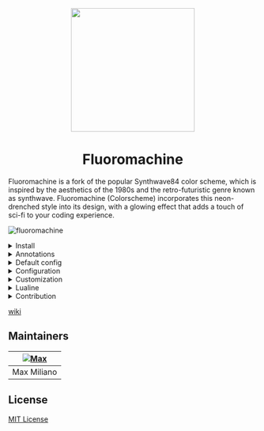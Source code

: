 <div align="center">
  <img src="https://github.com/maxmx03/fluoromachine.nvim/assets/50273941/d26acf04-13e0-433e-8820-49eddcd8f887" height="250" width="250" />
    <h1>Fluoromachine</h1>
</div>

Fluoromachine is a fork of the popular Synthwave84 color scheme, which is inspired by the
aesthetics of the 1980s and the retro-futuristic genre known as synthwave. Fluoromachine (Colorscheme)
incorporates this neon-drenched style into its design, with a glowing effect that adds a touch of
sci-fi to your coding experience.

![fluoromachine](https://github.com/maxmx03/fluoromachine.nvim/assets/50273941/b530eb2d-d2f7-4096-8be0-da0b0a67714f)

<details>
    <summary>Install</summary>

To install fluoromachine you need a plugin manager.

- [Lazy.nvim](https://github.com/folke/lazy.nvim)
- [Packer](https://github.com/wbthomason/packer.nvim)

Example with Lazy.nvim

```lua
return {
    {
        'maxmx03/fluoromachine.nvim',
        lazy = false,
        priority = 1000,
        config = function ()
         local fm = require 'fluoromachine'

         fm.setup {
            glow = true,
            theme = 'fluoromachine'
            transparent = true,
         }

         vim.cmd.colorscheme 'fluoromachine'
        end
    }
}
```

</details>

<details>
  <summary>Annotations</summary>

```lua
lspconfig.lua_ls.setup {
  settings = {
    Lua = {
      runtime = {
        version = 'LuaJIT',
      },
      workspace = {
        checkThirdParty = false,
        library = {
          vim.env.VIMRUNTIME,
          '~/.local/share/nvim/lazy/fluoromachine.nvim',
        },
      },
      hint = {
        enable = true,
      },
      completion = {
        callSnippet = 'Replace',
      },
    },
  },
  capabilities = capabilities,
}
```

</details>

<details>
    <summary>Default config</summary>

```lua
{
    theme = 'fluoromachine',
    brightness = 0.05,
    glow = true,
    transparent = false,
    styles = {
      comments = {},
      functions = {},
      variables = {},
      numbers = {},
      constants = {},
      parameters = {},
      keywords = {},
      types = {},
    },
    colors = {},
    overrides = {},
    plugins = {
      bufferline = true,
      cmp = true,
      dashboard = true,
      editor = true,
      gitsign = true,
      hop = true,
      ibl = true,
      illuminate = true,
      lazy = true,
      minicursor = true,
      ministarter = true,
      minitabline = true,
      ministatusline = true,
      navic = true,
      neogit = true,
      neotree = true,
      noice = true,
      notify = true,
      lspconfig = true,
      syntax = true,
      telescope = true,
      treesitter = true,
      tree = true,
      wk = true,
    },
}
```

</details>

<details>
    <summary>Configuration</summary>

example:

```lua
---@type fluoromachine
local fm = require 'fluoromachine'

fm.setup {
  glow = true,
  theme = 'retrowave',
  transparent = false,
  plugins = {
    neotree = false,
  }
}

vim.cmd.colorscheme('fluoromachine')
```

</details>

<details>
    <summary>Customization</summary>

Fluoromachine is a fully customizable colorscheme, you can even create a colorscheme within
fluoromachine. You can add new colors, add new highlight groups, and update highlight groups.

examples

Changing the colorscheme style.

```lua
local fm = require 'fluoromachine'

fm.setup {
    overrides = {
       ['@type'] = { italic = true, bold = false },
       ['@function'] = { italic = false, bold = false },
       ['@comment'] = { italic = true },
       ['@keyword'] = { italic = false },
       ['@constant'] = { italic = false, bold = false },
       ['@variable'] = { italic = true },
       ['@field'] = { italic = true },
       ['@parameter'] = { italic = true },
   }
}

vim.cmd.colorscheme 'fluoromachine'
```

Customizing Telescope.

The "callback overrides" function receives "colors", "darken", "lighten", and "blend" as
parameters. The "darken" function takes two arguments: the color you want to make darker and the
percentage of darkness. The "lighten" function works the same way as "darken". The "blend" function
takes three arguments: color, background, and alpha.

```lua
local fm = require 'fluoromachine'

function overrides(c,color)
    local darken = color.darken
    local lighten = color.lighten
    local blend = color.blend
    local shade = color.shade
    local tint = color.tint
    return {
     TelescopeResultsBorder = { fg = c.bgdark, bg = c.bgdark },
     TelescopeResultsNormal = { bg = c.bgdark },
     TelescopePreviewNormal = { bg = c.bg },
     TelescopePromptBorder = { fg = c.bgdark, bg = c.bgdark },
     TelescopeTitle = { fg = c.red, bg = shade(c.red,5) },
     TelescopePromptPrefix = { fg = c.purple },
    }
end

fm.setup {
  overrides = overrides
}

```

Customizing colors

You can customize colors in the same way you customize highlight groups.
The color callback function receives the same parameters as overrides.
The added or customized colors can be used later in overrides.

```lua
local fm = require 'fluoromachine'

fm.setup {
  glow = true,
  theme = 'retrowave',
  colors = function(_, color)
    local darken = color.darken
    local lighten = color.lighten
    local blend = color.blend
    local shade = color.shade
    local tint = color.tint
    return {
      bg = '#190920',
      bgdark = darken('#190920', 20),
      cyan = '#49eaff',
      red = '#ff1e34',
      yellow = '#ffe756',
      orange = '#f38e21',
      pink = '#ffadff',
      purple = '#9544f7',
    }
  end,
}

vim.cmd.colorscheme 'fluoromachine'
```

</details>

<details>
    <summary>Lualine</summary>

themes: `fluoromachine` `retrowave` `delta`

```lua
local lualine = require 'lualine'

lualine.setup {
  options = {
    theme = 'fluoromachine'
  }
}
```

</details>

<details>
    <summary>Contribution</summary>

Pull requests are welcome.\
To learn more about the colorscheme, please read the [SPECIFICATION.md](https://github.com/maxmx03/FluoroMachine.nvim/blob/main/SPECIFICATION.md)

</details>

[wiki](https://github.com/maxmx03/fluoromachine.nvim/wiki)

## Maintainers

| [![Max](https://github.com/maxmx03.png?size=100)](https://github.com/maxmx03) |
| ----------------------------------------------------------------------------- |
| Max Miliano                                                                   |

## License

[MIT License](./LICENSE)

